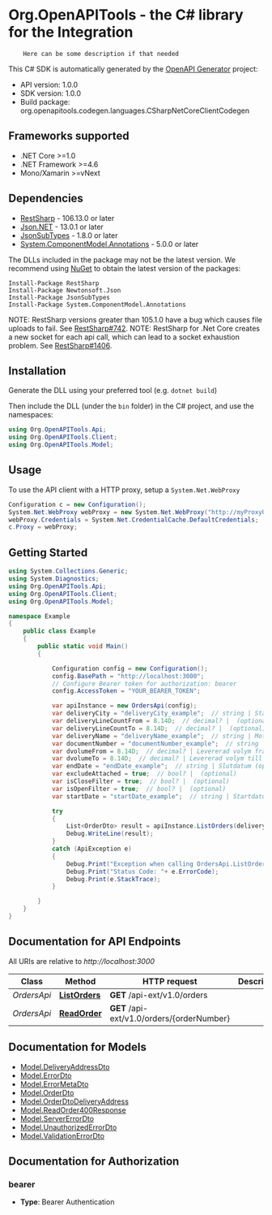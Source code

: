 # Org.OpenAPITools - the C# library for the Integration


        Here can be some description if that needed
    

This C# SDK is automatically generated by the [OpenAPI Generator](https://openapi-generator.tech) project:

- API version: 1.0.0
- SDK version: 1.0.0
- Build package: org.openapitools.codegen.languages.CSharpNetCoreClientCodegen

<a name="frameworks-supported"></a>
## Frameworks supported
- .NET Core >=1.0
- .NET Framework >=4.6
- Mono/Xamarin >=vNext

<a name="dependencies"></a>
## Dependencies

- [RestSharp](https://www.nuget.org/packages/RestSharp) - 106.13.0 or later
- [Json.NET](https://www.nuget.org/packages/Newtonsoft.Json/) - 13.0.1 or later
- [JsonSubTypes](https://www.nuget.org/packages/JsonSubTypes/) - 1.8.0 or later
- [System.ComponentModel.Annotations](https://www.nuget.org/packages/System.ComponentModel.Annotations) - 5.0.0 or later

The DLLs included in the package may not be the latest version. We recommend using [NuGet](https://docs.nuget.org/consume/installing-nuget) to obtain the latest version of the packages:
```
Install-Package RestSharp
Install-Package Newtonsoft.Json
Install-Package JsonSubTypes
Install-Package System.ComponentModel.Annotations
```

NOTE: RestSharp versions greater than 105.1.0 have a bug which causes file uploads to fail. See [RestSharp#742](https://github.com/restsharp/RestSharp/issues/742).
NOTE: RestSharp for .Net Core creates a new socket for each api call, which can lead to a socket exhaustion problem. See [RestSharp#1406](https://github.com/restsharp/RestSharp/issues/1406).

<a name="installation"></a>
## Installation
Generate the DLL using your preferred tool (e.g. `dotnet build`)

Then include the DLL (under the `bin` folder) in the C# project, and use the namespaces:
```csharp
using Org.OpenAPITools.Api;
using Org.OpenAPITools.Client;
using Org.OpenAPITools.Model;
```
<a name="usage"></a>
## Usage

To use the API client with a HTTP proxy, setup a `System.Net.WebProxy`
```csharp
Configuration c = new Configuration();
System.Net.WebProxy webProxy = new System.Net.WebProxy("http://myProxyUrl:80/");
webProxy.Credentials = System.Net.CredentialCache.DefaultCredentials;
c.Proxy = webProxy;
```

<a name="getting-started"></a>
## Getting Started

```csharp
using System.Collections.Generic;
using System.Diagnostics;
using Org.OpenAPITools.Api;
using Org.OpenAPITools.Client;
using Org.OpenAPITools.Model;

namespace Example
{
    public class Example
    {
        public static void Main()
        {

            Configuration config = new Configuration();
            config.BasePath = "http://localhost:3000";
            // Configure Bearer token for authorization: bearer
            config.AccessToken = "YOUR_BEARER_TOKEN";

            var apiInstance = new OrdersApi(config);
            var deliveryCity = "deliveryCity_example";  // string | Stad (optional) 
            var deliveryLineCountFrom = 8.14D;  // decimal? |  (optional) 
            var deliveryLineCountTo = 8.14D;  // decimal? |  (optional) 
            var deliveryName = "deliveryName_example";  // string | Mottagarnamn (optional) 
            var documentNumber = "documentNumber_example";  // string | Dokumentnummer (optional) 
            var dvolumeFrom = 8.14D;  // decimal? | Levererad volym från (optional) 
            var dvolumeTo = 8.14D;  // decimal? | Levererad volym till (optional) 
            var endDate = "endDate_example";  // string | Slutdatum (optional) 
            var excludeAttached = true;  // bool? |  (optional) 
            var isCloseFilter = true;  // bool? |  (optional) 
            var isOpenFilter = true;  // bool? |  (optional) 
            var startDate = "startDate_example";  // string | Startdatum (optional) 

            try
            {
                List<OrderDto> result = apiInstance.ListOrders(deliveryCity, deliveryLineCountFrom, deliveryLineCountTo, deliveryName, documentNumber, dvolumeFrom, dvolumeTo, endDate, excludeAttached, isCloseFilter, isOpenFilter, startDate);
                Debug.WriteLine(result);
            }
            catch (ApiException e)
            {
                Debug.Print("Exception when calling OrdersApi.ListOrders: " + e.Message );
                Debug.Print("Status Code: "+ e.ErrorCode);
                Debug.Print(e.StackTrace);
            }

        }
    }
}
```

<a name="documentation-for-api-endpoints"></a>
## Documentation for API Endpoints

All URIs are relative to *http://localhost:3000*

Class | Method | HTTP request | Description
------------ | ------------- | ------------- | -------------
*OrdersApi* | [**ListOrders**](docs/OrdersApi.md#listorders) | **GET** /api-ext/v1.0/orders | 
*OrdersApi* | [**ReadOrder**](docs/OrdersApi.md#readorder) | **GET** /api-ext/v1.0/orders/{orderNumber} | 


<a name="documentation-for-models"></a>
## Documentation for Models

 - [Model.DeliveryAddressDto](docs/DeliveryAddressDto.md)
 - [Model.ErrorDto](docs/ErrorDto.md)
 - [Model.ErrorMetaDto](docs/ErrorMetaDto.md)
 - [Model.OrderDto](docs/OrderDto.md)
 - [Model.OrderDtoDeliveryAddress](docs/OrderDtoDeliveryAddress.md)
 - [Model.ReadOrder400Response](docs/ReadOrder400Response.md)
 - [Model.ServerErrorDto](docs/ServerErrorDto.md)
 - [Model.UnauthorizedErrorDto](docs/UnauthorizedErrorDto.md)
 - [Model.ValidationErrorDto](docs/ValidationErrorDto.md)


<a name="documentation-for-authorization"></a>
## Documentation for Authorization

<a name="bearer"></a>
### bearer

- **Type**: Bearer Authentication

